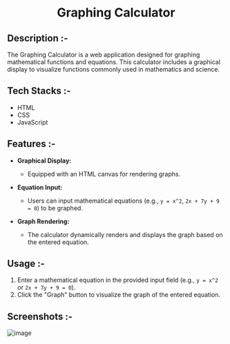 # <p align="center">Graphing Calculator</p>

## Description :-

The Graphing Calculator is a web application designed for graphing mathematical functions and equations. This calculator includes a graphical display to visualize functions commonly used in mathematics and science.

## Tech Stacks :-

- HTML
- CSS
- JavaScript

## Features :-

- **Graphical Display:**
  - Equipped with an HTML canvas for rendering graphs.

- **Equation Input:**
  - Users can input mathematical equations (e.g., `y = x^2`, `2x + 7y + 9 = 0`) to be graphed.

- **Graph Rendering:**
  - The calculator dynamically renders and displays the graph based on the entered equation.

## Usage :-

1. Enter a mathematical equation in the provided input field (e.g., `y = x^2` or `2x + 7y + 9 = 0`).
2. Click the "Graph" button to visualize the graph of the entered equation.

## Screenshots :-

![image](https://github.com/Rakesh9100/CalcDiverse/assets/73993775/61d5ff9c-a463-4416-b398-b772a114d2ef)
